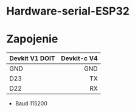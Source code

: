 # Hardware-serial-ESP32
# Zapojenie
| Devkit V1 DOIT | Devkit-c V4 |
|:-----|--------:|
| GND  | GND |
| D23 | TX |
| D22 | RX |
* Baud 115200
